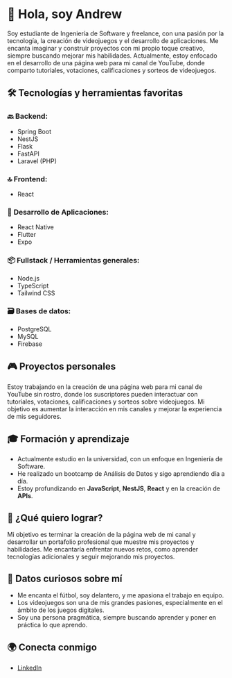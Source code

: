 # 👋 Hola, soy Andrew

Soy estudiante de Ingeniería de Software y freelance, con una pasión por la tecnología, la creación de videojuegos y el desarrollo de aplicaciones. Me encanta imaginar y construir proyectos con mi propio toque creativo, siempre buscando mejorar mis habilidades. Actualmente, estoy enfocado en el desarrollo de una página web para mi canal de YouTube, donde comparto tutoriales, votaciones, calificaciones y sorteos de videojuegos.

## 🛠️ Tecnologías y herramientas favoritas

### 🔙 **Backend**:
- Spring Boot  
- NestJS  
- Flask  
- FastAPI  
- Laravel (PHP) 

### 🔝 **Frontend**:
- React  

### 📱 **Desarrollo de Aplicaciones**:
- React Native
- Flutter
- Expo

### 📦 **Fullstack / Herramientas generales**:
- Node.js
- TypeScript
- Tailwind CSS

### 🗃️ **Bases de datos**:
- PostgreSQL  
- MySQL  
- Firebase 

## 🎮 Proyectos personales

Estoy trabajando en la creación de una página web para mi canal de YouTube sin rostro, donde los suscriptores pueden interactuar con tutoriales, votaciones, calificaciones y sorteos sobre videojuegos. Mi objetivo es aumentar la interacción en mis canales y mejorar la experiencia de mis seguidores.

## 🎓 Formación y aprendizaje

- Actualmente estudio en la universidad, con un enfoque en Ingeniería de Software.
- He realizado un bootcamp de Análisis de Datos y sigo aprendiendo día a día.
- Estoy profundizando en **JavaScript**, **NestJS**, **React** y en la creación de **APIs**.

## 🚀 ¿Qué quiero lograr?

Mi objetivo es terminar la creación de la página web de mi canal y desarrollar un portafolio profesional que muestre mis proyectos y habilidades. Me encantaría enfrentar nuevos retos, como aprender tecnologías adicionales y seguir mejorando mis proyectos.

## 💬 Datos curiosos sobre mí

- Me encanta el fútbol, soy delantero, y me apasiona el trabajo en equipo.
- Los videojuegos son una de mis grandes pasiones, especialmente en el ámbito de los juegos digitales.
- Soy una persona pragmática, siempre buscando aprender y poner en práctica lo que aprendo.

## 🌍 Conecta conmigo
- [LinkedIn](https://www.linkedin.com/in/andrew-jose-licona-blanco-41133926b/)
